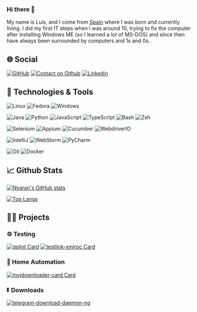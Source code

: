 ### Hi there 👋

My name is Luis, and I come from [Spain](https://en.wikipedia.org/wiki/Spain) where I was born and currently living. I did my first IT steps when I was around 10, trying to fix the computer after installing Windows ME (so I learned a lot of MS-DOS) and since then have always been surrounded by computers and 1s and 0s.

## &#127760; Social
[![GitHub](https://img.shields.io/github/followers/Nyaran?label=follow&style=social)](https://github.com/Nyaran)
[![Contact on Github](https://img.shields.io/badge/-Contact%20me%20on%20Github-gray?style=flat-square&logo=github&logoColor=white)](https://github.com/Nyaran/Nyaran/issues/new) 
[![Linkedin](https://img.shields.io/badge/-Luis-blue?style=flat-square&logo=Linkedin&logoColor=white&link=https://www.linkedin.com/in/luis-zurro-de-cos/)](https://www.linkedin.com/in/luis-zurro-de-cos/) 

## &#128295; Technologies & Tools
![Linux](https://img.shields.io/badge/OS-Linux-informational?style=flat&logo=linux&logoColor=white&color=2bbc8a)
![Fedora](https://img.shields.io/badge/OS-Fedora-informational?style=flat&logo=fedora&logoColor=white&color=2bbc8a)
![Windows](https://img.shields.io/badge/OS-Windows-informational?style=flat&logo=windows&logoColor=white&color=2bbc8a)

![Java](https://img.shields.io/badge/Code-Java-informational?style=flat&logo=java&logoColor=white&color=2bbc8a)
![Python](https://img.shields.io/badge/Code-Python-informational?style=flat&logo=python&logoColor=white&color=2bbc8a)
![JavaScript](https://img.shields.io/badge/Code-JavaScript-informational?style=flat&logo=javascript&logoColor=white&color=2bbc8a)
![TypeScript](https://img.shields.io/badge/Code-TypeScript-informational?style=flat&logo=typescript&logoColor=white&color=2bbc8a)
![Bash](https://img.shields.io/badge/Shell-Bash-informational?style=flat&logo=gnu-bash&logoColor=white&color=2bbc8a)
![Zsh](https://img.shields.io/badge/Shell-Zsh-informational?style=flat&logo=gnu-bash&logoColor=white&color=2bbc8a)

![Selenium](https://img.shields.io/badge/Frameworks-Selenium-informational?style=flat&logo=selenium&logoColor=white&color=2bbc8a)
![Appium](https://img.shields.io/badge/Frameworks-Appium-informational?style=flat&logo=appium&logoColor=white&color=2bbc8a)
![Cucumber](https://img.shields.io/badge/Frameworks-Cucumber-informational?style=flat&logo=cucumber&logoColor=white&color=2bbc8a)
![WebdriverIO](https://img.shields.io/badge/Frameworks-WebdriverIO-informational?style=flat&logo=webdriverio&logoColor=white&color=2bbc8a)

![IntelliJ](https://img.shields.io/badge/IDEs-IntelliJ-informational?style=flat&logo=intellijidea&logoColor=white&color=2bbc8a)
![WebStorm](https://img.shields.io/badge/IDEs-WebStorm-informational?style=flat&logo=webstorm&logoColor=white&color=2bbc8a)
![PyCharm](https://img.shields.io/badge/IDEs-PyCharm-informational?style=flat&logo=pycharm&logoColor=white&color=2bbc8a)

![Git](https://img.shields.io/badge/Tools-Git-informational?style=flat&logo=git&logoColor=white&color=2bbc8a)
![Docker](https://img.shields.io/badge/Tools-Docker-informational?style=flat&logo=docker&logoColor=white&color=2bbc8a)

## &#x1f4c8; Github Stats
[![Nyaran's GitHub stats](https://github-readme-stats.vercel.app/api?username=Nyaran&show_icons=true&include_all_commits=true&theme=github_dark)](https://github.com/anuraghazra/github-readme-stats)

[![Top Langs](https://github-readme-stats.vercel.app/api/top-langs/?username=Nyaran&layout=compact&theme=github_dark)](https://github.com/anuraghazra/github-readme-stats)

## &#x1F9D1;&#x200D;&#x1F4BB; Projects
### ⚙ Testing
[![gplint Card](https://github-readme-stats.vercel.app/api/pin/?username=gplint&repo=gplint&show_owner=false&theme=github_dark)](https://github.com/Nyaran/gplint)
[![testlink-xmlrpc Card](https://github-readme-stats.vercel.app/api/pin/?username=Nyaran&repo=testlink-xmlrpc&show_owner=false&theme=github_dark)](https://github.com/Nyaran/testlink-xmlrpc)
### &#129302; Home Automation
[![myjdownloader-card Card](https://github-readme-stats.vercel.app/api/pin/?username=Nyaran&repo=myjdownloader-card&show_owner=false&theme=github_dark)](https://github.com/Nyaran/myjdownloader-card)
### ⏬ Downloads
[![telegram-download-daemon-ng](https://github-readme-stats.vercel.app/api/pin/?username=Nyaran&repo=telegram-download-daemon-ng&show_owner=false&theme=github_dark)](https://github.com/Nyaran/telegram-download-daemon-ng)

